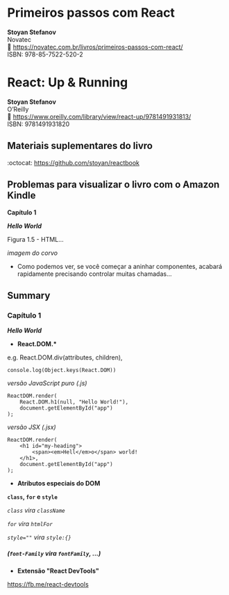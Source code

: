 # Primeiros passos com React
**Stoyan Stefanov**  
Novatec  
:link: https://novatec.com.br/livros/primeiros-passos-com-react/  
ISBN: 978-85-7522-520-2  

# React: Up & Running
**Stoyan Stefanov**  
O’Reilly  
:link: https://www.oreilly.com/library/view/react-up/9781491931813/  
ISBN: 9781491931820  

## Materiais suplementares do livro
:octocat: https://github.com/stoyan/reactbook  

## Problemas para visualizar o livro com o Amazon Kindle  

**Capítulo 1**  

_**Hello World**_  

Figura 1.5 - HTML...  

_imagem do corvo_  

- Como podemos ver, se você começar a aninhar componentes, acabará rapidamente precisando controlar muitas chamadas...  

## Summary

### Capítulo 1

_**Hello World**_  

- **React.DOM.\***

e.g. React.DOM.div(attributes, children),  

```
console.log(Object.keys(React.DOM))
```

_versão JavaScript puro (.js)_  
```
ReactDOM.render(
    React.DOM.h1(null, "Hello World!"),
    document.getElementById("app")
);
```

_versão JSX (.jsx)_  
```
ReactDOM.render(
    <h1 id="my-heading">
        <span><em>Hell</em>o</span> world!
    </h1>,
    document.getElementById("app")
);
```

- **Atributos especiais do DOM**  

**```class```, ```for``` e ```style```**

_```class``` vira ```className```_  

_```for``` vira ```htmlFor```_  

_```style=""``` vira ```style:{}```_  

##### (```font-Family``` vira ```fontFamily```, ...)  

- **Extensão "React DevTools"**  

https://fb.me/react-devtools  
